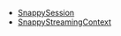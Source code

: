 * [SnappySession](reference/api_reference/snappysession.md)
* [SnappyStreamingContext](reference/api_reference/snappystreamingcontext.md)